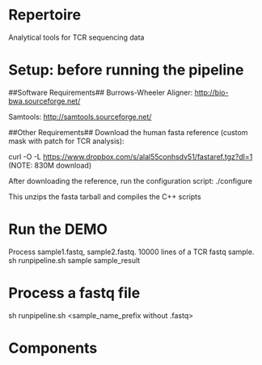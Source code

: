 Repertoire
=========
Analytical tools for TCR sequencing data


Setup: before running the pipeline
=========

##Software Requirements##
Burrows-Wheeler Aligner: http://bio-bwa.sourceforge.net/

Samtools: http://samtools.sourceforge.net/

##Other Requirements##
Download the human fasta reference (custom mask with patch for TCR analysis):

curl -O -L https://www.dropbox.com/s/alal55conhsdv51/fastaref.tgz?dl=1  (NOTE: 830M download)

After downloading the reference, run the configuration script:
./configure

This unzips the fasta tarball and compiles the C++ scripts

Run the DEMO
=========
Process sample1.fastq, sample2.fastq. 10000 lines of a TCR fastq sample. 
sh runpipeline.sh sample sample_result <PATH TO REFERENCE FASTA>  <PATH TO BWA> <PATH TO SAMTOOLS>


Process a fastq file
=========
sh runpipeline.sh <sample_name_prefix without .fastq> <output path> <PATH TO REFERENCE FASTA>  <PATH TO BWA> <PATH TO SAMTOOLS>


Components
=========

